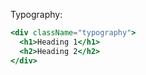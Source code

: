 Typography:

```jsx
<div className="typography">
  <h1>Heading 1</h1>
  <h2>Heading 2</h2>
</div>
```